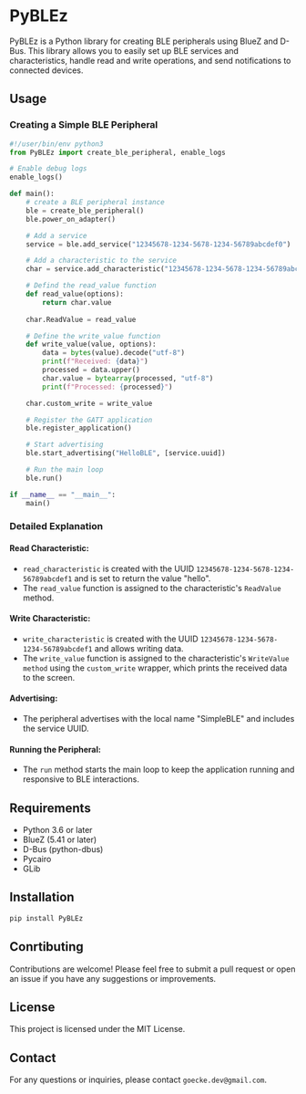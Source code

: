 # PyBLEz

PyBLEz is a Python library for creating BLE peripherals using BlueZ and D-Bus. This library allows you to easily set up BLE services and characteristics, handle read and write operations, and send notifications to connected devices.

## Usage

### Creating a Simple BLE Peripheral

```Python
#!/user/bin/env python3
from PyBLEz import create_ble_peripheral, enable_logs

# Enable debug logs
enable_logs()

def main():
    # create a BLE peripheral instance
    ble = create_ble_peripheral()
    ble.power_on_adapter()

    # Add a service
    service = ble.add_service("12345678-1234-5678-1234-56789abcdef0")

    # Add a characteristic to the service
    char = service.add_characteristic("12345678-1234-5678-1234-56789abcdef1", ["read", "write"], bytearray("Hello", "utf-8"))

    # Defind the read_value function
    def read_value(options):
        return char.value
    
    char.ReadValue = read_value

    # Define the write_value function
    def write_value(value, options):
        data = bytes(value).decode("utf-8")
        print(f"Received: {data}")
        processed = data.upper()
        char.value = bytearray(processed, "utf-8")
        print(f"Processed: {processed}")

    char.custom_write = write_value

    # Register the GATT application
    ble.register_application()

    # Start advertising
    ble.start_advertising("HelloBLE", [service.uuid])

    # Run the main loop
    ble.run()

if __name__ == "__main__":
    main()

```

### Detailed Explanation

#### Read Characteristic:

- `read_characteristic` is created with the UUID `12345678-1234-5678-1234-56789abcdef1` and is set to return the value "hello".
- The `read_value` function is assigned to the characteristic's `ReadValue` method.

#### Write Characteristic:

- `write_characteristic` is created with the UUID `12345678-1234-5678-1234-56789abcdef1` and allows writing data.
- The `write_value` function is assigned to the characteristic's `WriteValue method` using the `custom_write` wrapper, which prints the received data to the screen.

#### Advertising:

- The peripheral advertises with the local name "SimpleBLE" and includes the service UUID.

#### Running the Peripheral:

- The `run` method starts the main loop to keep the application running and responsive to BLE interactions.

## Requirements

- Python 3.6 or later
- BlueZ (5.41 or later)
- D-Bus (python-dbus)
- Pycairo
- GLib

## Installation

```Bash
pip install PyBLEz
```

## Conrtibuting

Contributions are welcome! Please feel free to submit a pull request or open an issue if you have any suggestions or improvements.

## License

This project is licensed under the MIT License.

## Contact

For any questions or inquiries, please contact `goecke.dev@gmail.com`.
